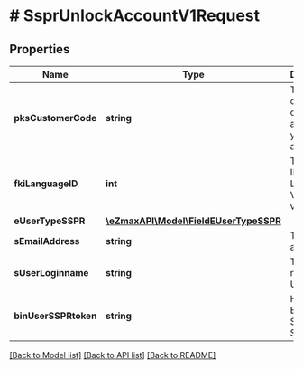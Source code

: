 # # SsprUnlockAccountV1Request

## Properties

Name | Type | Description | Notes
------------ | ------------- | ------------- | -------------
**pksCustomerCode** | **string** | The customer code assigned to your account |
**fkiLanguageID** | **int** | The unique ID of the Language.  Valid values:  |Value|Description| |-|-| |1|French| |2|English| |
**eUserTypeSSPR** | [**\eZmaxAPI\Model\FieldEUserTypeSSPR**](FieldEUserTypeSSPR.md) |  |
**sEmailAddress** | **string** | The email address. | [optional]
**sUserLoginname** | **string** | The Login name of the User. | [optional]
**binUserSSPRtoken** | **string** | Hex Encoded Secret SSPR token |

[[Back to Model list]](../../README.md#models) [[Back to API list]](../../README.md#endpoints) [[Back to README]](../../README.md)

